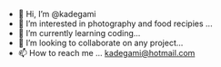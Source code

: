 - 👋 Hi, I’m @kadegami
- 👀 I’m interested in photography and food recipies ...
- 🌱 I’m currently learning coding...
- 💞️ I’m looking to collaborate on any project...
- 📫 How to reach me ...
kadegami@hotmail.com

<!---
kadegami/kadegami is a ✨ special ✨ repository because its `README.md` (this file) appears on your GitHub profile.
You can click the Preview link to take a look at your changes.
--->
